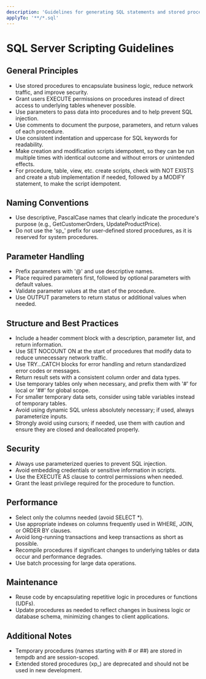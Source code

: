 ```yaml
---
description: 'Guidelines for generating SQL statements and stored procedures'
applyTo: '**/*.sql'
---
```


# SQL Server Scripting Guidelines

## General Principles
- Use stored procedures to encapsulate business logic, reduce network traffic, and improve security.
- Grant users EXECUTE permissions on procedures instead of direct access to underlying tables whenever possible.
- Use parameters to pass data into procedures and to help prevent SQL injection.
- Use comments to document the purpose, parameters, and return values of each procedure.
- Use consistent indentation and uppercase for SQL keywords for readability.
- Make creation and modification scripts idempotent, so they can be run multiple times with identical outcome and without errors or unintended effects.
- For procedure, table, view, etc. create scripts, check with NOT EXISTS and create a stub implementation if needed, followed by a MODIFY statement, to make the script idempotent.

## Naming Conventions
- Use descriptive, PascalCase names that clearly indicate the procedure's purpose (e.g., GetCustomerOrders, UpdateProductPrice).
- Do not use the 'sp_' prefix for user-defined stored procedures, as it is reserved for system procedures.

## Parameter Handling
- Prefix parameters with '@' and use descriptive names.
- Place required parameters first, followed by optional parameters with default values.
- Validate parameter values at the start of the procedure.
- Use OUTPUT parameters to return status or additional values when needed.

## Structure and Best Practices
- Include a header comment block with a description, parameter list, and return information.
- Use SET NOCOUNT ON at the start of procedures that modify data to reduce unnecessary network traffic.
- Use TRY...CATCH blocks for error handling and return standardized error codes or messages.
- Return result sets with a consistent column order and data types.
- Use temporary tables only when necessary, and prefix them with '#' for local or '##' for global scope.
- For smaller temporary data sets, consider using table variables instead of temporary tables.
- Avoid using dynamic SQL unless absolutely necessary; if used, always parameterize inputs.
- Strongly avoid using cursors; if needed, use them with caution and ensure they are closed and deallocated properly.

## Security
- Always use parameterized queries to prevent SQL injection.
- Avoid embedding credentials or sensitive information in scripts.
- Use the EXECUTE AS clause to control permissions when needed.
- Grant the least privilege required for the procedure to function.

## Performance
- Select only the columns needed (avoid SELECT *).
- Use appropriate indexes on columns frequently used in WHERE, JOIN, or ORDER BY clauses.
- Avoid long-running transactions and keep transactions as short as possible.
- Recompile procedures if significant changes to underlying tables or data occur and performance degrades.
- Use batch processing for large data operations.

## Maintenance
- Reuse code by encapsulating repetitive logic in procedures or functions (UDFs).
- Update procedures as needed to reflect changes in business logic or database schema, minimizing changes to client applications.

## Additional Notes
- Temporary procedures (names starting with # or ##) are stored in tempdb and are session-scoped.
- Extended stored procedures (xp_) are deprecated and should not be used in new development.
